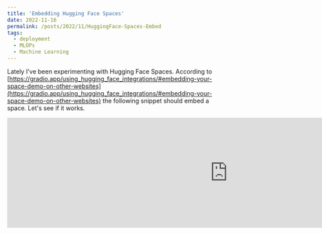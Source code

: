 ```yaml
---
title: 'Embedding Hugging Face Spaces'
date: 2022-11-16
permalink: /posts/2022/11/HuggingFace-Spaces-Embed
tags:
  - deployment 
  - MLOPs
  - Machine Learning
---
```

Lately I've been experimenting with Hugging Face Spaces. According to [https://gradio.app/using_hugging_face_integrations/#embedding-your-space-demo-on-other-websites](https://gradio.app/using_hugging_face_integrations/#embedding-your-space-demo-on-other-websites) the following snippet should embed a space. Let's see if it works.

<iframe src="https://cerkut-hfds-size.hf.space" frameBorder="0" height="256" width="1024" title="Gradio app" class="container p-0 flex-grow space-iframe" allow="accelerometer; ambient-light-sensor; autoplay; battery; camera; document-domain; encrypted-media; fullscreen; geolocation; gyroscope; layout-animations; legacy-image-formats; magnetometer; microphone; midi; oversized-images; payment; picture-in-picture; publickey-credentials-get; sync-xhr; usb; vr ; wake-lock; xr-spatial-tracking" sandbox="allow-forms allow-modals allow-popups allow-popups-to-escape-sandbox allow-same-origin allow-scripts allow-downloads"></iframe>
